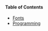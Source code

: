 #### Table of Contents

* [Fonts](../computers/fonts/fonts.md)
* [Programming](../computers/programming/README.md)
